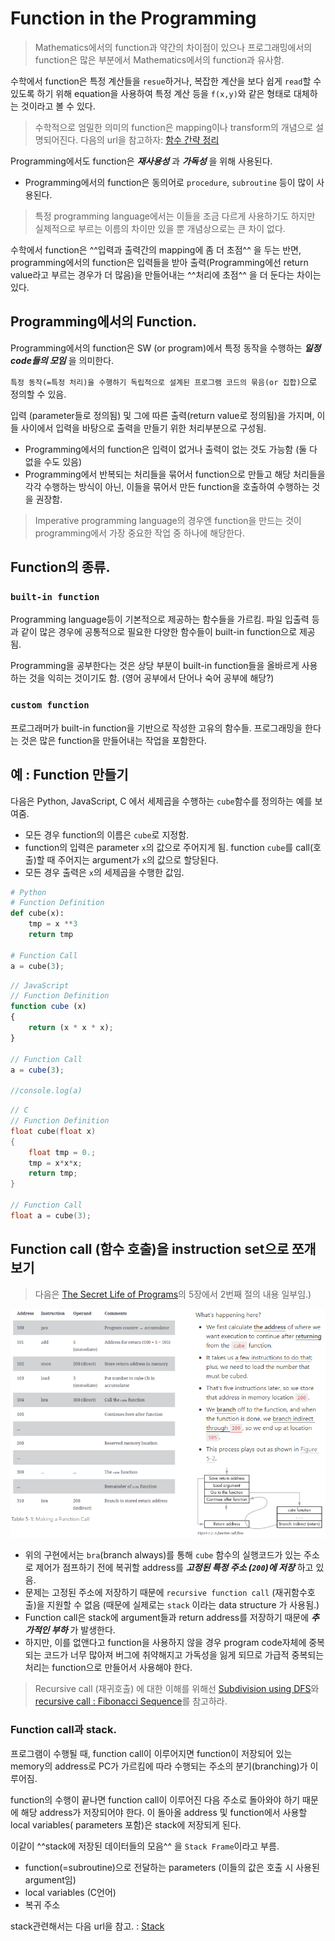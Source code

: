# Function in the Programming

> Mathematics에서의 function과 약간의 차이점이 있으나 프로그래밍에서의 function은 많은 부분에서 Mathematics에서의 function과 유사함.

수학에서 function은 특정 계산들을 `resue`하거나, 복잡한 계산을 보다 쉽게 `read`할 수 있도록 하기 위해 equation을 사용하여 특정 계산 등을 `f(x,y)`와 같은 형태로 대체하는 것이라고 볼 수 있다.

> 수학적으로 엄밀한 의미의 function은 mapping이나 transform의 개념으로 설명되어진다. 다음의 url을 참고하자: [함수 간략 정리](https://dsaint31.tistory.com/entry/Function-%ED%95%A8%EC%88%98-%EA%B0%84%EB%9E%B5-%EC%A0%95%EC%9D%98)

Programming에서도 function은 ***재사용성*** 과 ***가독성*** 을 위해 사용된다.

* Programming에서의 function은 동의어로 `procedure`, `subroutine` 등이 많이 사용된다.

> 특정 programming language에서는 이들을 조금 다르게 사용하기도 하지만 실제적으로 부르는 이름의 차이만 있을 뿐 개념상으로는 큰 차이 없다.

수학에서 function은 ^^입력과 출력간의 mapping에 좀 더 초점^^ 을 두는 반면, programming에서의 function은 입력들을 받아 출력(Programming에선 return value라고 부르는 경우가 더 많음)을 만들어내는 ^^처리에 초점^^ 을 더 둔다는 차이는 있다.

## Programming에서의 Function.

Programming에서의 function은 SW (or program)에서 특정 동작을 수행하는 ***일정 code들의 모임*** 을 의미한다.  

`특정 동작(=특정 처리)을 수행하기 독립적으로 설계된 프로그램 코드의 묶음(or 집합)`으로 정의할 수 있음.


입력 (parameter들로 정의됨) 및 그에 따른 출력(return value로 정의됨)을 가지며, 이들 사이에서 입력을 바탕으로 출력을 만들기 위한 처리부분으로 구성됨.

* Programming에서의 function은 입력이 없거나 출력이 없는 것도 가능함 (둘 다 없을 수도 있음)
* Programming에서 반복되는 처리들을 묶어서 function으로 만들고 해당 처리들을 각각 수행하는 방식이 아닌, 이들을 묶어서 만든 function을 호출하여 수행하는 것을 권장함.

> Imperative programming language의 경우엔 function을 만드는 것이 programming에서 가장 중요한 작업 중 하나에 해당한다.

## Function의 종류.

### `built-in function`

Programming language등이 기본적으로 제공하는 함수들을 가르킴. 파일 입출력 등과 같이 많은 경우에 공통적으로 필요한 다양한 함수들이 built-in function으로 제공됨.

Programming을 공부한다는 것은 상당 부분이 built-in function들을 올바르게 사용하는 것을 익히는 것이기도 함. (영어 공부에서 단어나 숙어 공부에 해당?)

### `custom function`

프로그래머가 built-in function을 기반으로 작성한 고유의 함수들. 프로그래밍을 한다는 것은 많은 function을 만들어내는 작업을 포함한다.

## 예 : Function 만들기 

다음은 Python, JavaScript, C 에서 세제곱을 수행하는 `cube`함수를 정의하는 예를 보여줌.

* 모든 경우 function의 이름은 `cube`로 지정함.
* function의 입력은 parameter `x`의 값으로 주어지게 됨. function `cube`를 call(호출)할 때 주어지는 argument가 `x`의 값으로 할당된다.
* 모든 경우 출력은 `x`의 세제곱을 수행한 값임.

```Python
# Python
# Function Definition
def cube(x):
    tmp = x **3
    return tmp 

# Function Call
a = cube(3);    
```

```Javascript
// JavaScript
// Function Definition
function cube (x)
{
    return (x * x * x);
}

// Function Call
a = cube(3);

//console.log(a)
```

```C
// C
// Function Definition
float cube(float x)
{
    float tmp = 0.;
    tmp = x*x*x;
    return tmp;
}

// Function Call
float a = cube(3);
```

## Function call (함수 호출)을 instruction set으로 쪼개보기

> 다음은 [The Secret Life of Programs](https://nostarch.com/foundationsofcomp)의 5장에서 2번째 절의 내용 일부임.)

![](./img/function_call.png)

* 위의 구현에서는 `bra`(branch always)를 통해 `cube` 함수의 실행코드가 있는 주소로 제어가 점프하기 전에 복귀할 address를 ***고정된 특정 주소 (`200`)에 저장*** 하고 있음.
* 문제는 고정된 주소에 저장하기 때문에 `recursive function call` (재귀함수호출)을 지원할 수 없음 (때문에 실제로는 `stack` 이라는 data structure 가 사용됨.)
* Function call은 stack에 argument들과 return address를 저장하기 때문에 ***추가적인 부하*** 가 발생한다. 
* 하지만, 이를 없앤다고 function을 사용하지 않을 경우 program code자체에 중복되는 코드가 너무 많아져 버그에 취약해지고 가독성을 잃게 되므로 가급적 중복되는 처리는 function으로 만들어서 사용해야 한다.

> Recursive call (재귀호출) 에 대한 이해를 위해선 [Subdivision using DFS](https://dsaint31.tistory.com/category/Computer/CE)와 [recursive call : Fibonacci Sequence](https://dsaint31.tistory.com/entry/Python-recursive-call-Fibonacci-Sequence)를 참고하라.

### Function call과 stack.

프로그램이 수행될 때, function call이 이루어지면 function이 저장되어 있는 memory의 address로 PC가 가르킴에 따라 수행되는 주소의 분기(branching)가 이루어짐.

function의 수행이 끝나면 function call이 이루어진 다음 주소로 돌아와야 하기 때문에 해당 address가 저장되어야 한다. 이 돌아올 address 및 function에서 사용할 local variables( parameters 포함)은 stack에 저장되게 된다.

이같이 ^^stack에 저장된 데이터들의 모음^^ 을 `Stack Frame`이라고 부름.

* function(=subroutine)으로 전달하는 parameters (이들의 값은 호출 시 사용된 argument임)
* local variables (C언어)
* 복귀 주소

 stack관련해서는 다음 url을 참고. : [Stack](https://dsaint31.tistory.com/entry/CE-Stack)


